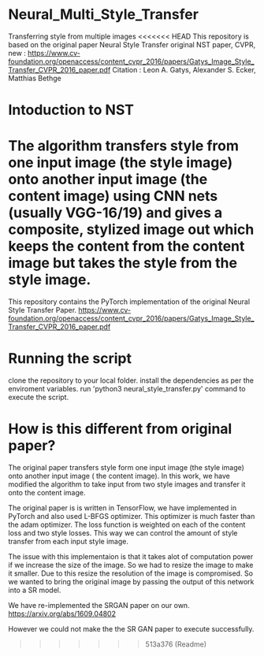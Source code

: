 # Neural_Multi_Style_Transfer
Transferring style from multiple images
<<<<<<< HEAD
This repository is based on the original paper Neural Style Transfer
original NST paper, CVPR, new : https://www.cv-foundation.org/openaccess/content_cvpr_2016/papers/Gatys_Image_Style_Transfer_CVPR_2016_paper.pdf
Citation : Leon A. Gatys, Alexander S. Ecker, Matthias Bethge

# Intoduction to NST
The algorithm transfers style from one input image (the style image) onto another input image (the content image) using CNN nets (usually VGG-16/19) and gives a composite, stylized image out which keeps the content from the content image but takes the style from the style image.
=======

This repository contains the PyTorch implementation of the original Neural Style Transfer Paper.
https://www.cv-foundation.org/openaccess/content_cvpr_2016/papers/Gatys_Image_Style_Transfer_CVPR_2016_paper.pdf

# Running the script
  clone the repository to your local folder. 
  install the dependencies as per the enviroment variables. 
  run 'python3 neural_style_transfer.py' command to execute the script. 

# How is this different from original paper?
The original paper transfers style form one input image (the style image) onto another input image ( the content image). In this work, we have modified the algorithm to take input from two style images and transfer it onto the content image. 

The original paper is is written in TensorFlow, we have implemented in PyTorch and also used L-BFGS optimizer. This optimizer is much faster than the adam optimizer. 
The loss function is weighted on each of the content loss and two style losses. This way we can control the amount of style transfer from each input style image.

The issue with this implementaion is that it takes alot of computation power if we increase the size of the image.  So we had to resize the image to make it smaller. 
Due to this resize the resolution of the image is compromised. So we wanted to bring the original image by passing the output of this network into a SR model. 

We have re-implemented the SRGAN paper on our own.
https://arxiv.org/abs/1609.04802

However we could not make the the SR GAN paper to execute successfully. 

>>>>>>> 513a376 (Readme)

